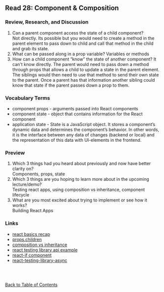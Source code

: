 ## Read 28: Component & Composition

### Review, Research, and Discussion

1. Can a parent component access the state of a child component?  
   Not directly. Its possible but you would need to create a method in the parent element to pass down to child and call that method in the child and grab its state.
1. What can be passed along in a prop variable?
   Variables or methods
1. How can a child component “know” the state of another component?
   It can't know directly. The parent would need to pass down a method through props that allows a child to update a state in the parent element. The siblings would then need to use that method to send their own state to the parent. Once a parent has that information another sibling could know that state if the parent passes down a prop to them.

### Vocabulary Terms

- component props - arguments passed into React components
- component state - object that contains information for the React component
- application state - State is a JavaScript object. It stores a component’s dynamic data and determines the component’s behavior. In other words, it is the interface between any data of changes (backend or local) and the representation of this data with UI-elements in the frontend.

### Preview

1. Which 3 things had you heard about previously and now have better clarity on?  
   Components, props, state
1. Which 3 things are you hoping to learn more about in the upcoming lecture/demo?  
   Testing react apps, using composition vs inheritance, component lifecycle
1. What are you most excited about trying to implement or see how it works?  
   Building React Apps

### Links

- [react basics recap](https://medium.freecodecamp.org/these-are-the-concepts-you-should-know-in-react-js-after-you-learn-the-basics-ee1d2f4b8030)
- [props.children](https://codeburst.io/a-quick-intro-to-reacts-props-children-cb3d2fce4891)
- [composition vs inheritance](https://reactjs.org/docs/composition-vs-inheritance.html)
- [react testing library api example](https://testing-library.com/docs/react-testing-library/example-intro)
- [react-if component](https://www.npmjs.com/package/react-if)
- [react-testing-library-async](https://testing-library.com/docs/dom-testing-library/api-async)

<br>
<br>

[Back to Table of Contents](../README.md)
